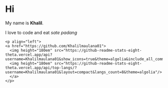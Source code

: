 # Hi

My name is **Khalil**.

I love to code and eat *sate padang*

    <p align="left">
    <a href="https://github.com/Khalilmaulana01">
      <img height="180em" src="https://github-readme-stats-eight-theta.vercel.app/api?username=Khalilmaulana01&show_icons=true&theme=algolia&include_all_commits=true&count_private=true"/>
      <img height="180em" src="https://github-readme-stats-eight-theta.vercel.app/api/top-langs/?username=Khalilmaulana01&layout=compact&langs_count=8&theme=algolia"/>
      </a>
    </p>
